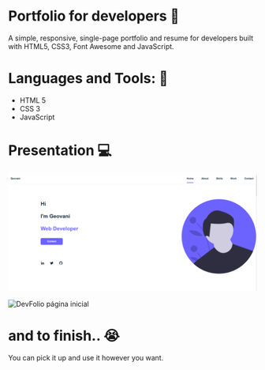 # Portfolio for developers 🚀
A simple, responsive, single-page portfolio and resume for developers built with HTML5, CSS3, Font Awesome and JavaScript.

# Languages and Tools: 🔧 
- HTML 5 
- CSS 3
- JavaScript

# Presentation  💻
![DevFolio página inicial](https://github.com/iamageo/devfolio/blob/main/img.PNG?raw=true)


![DevFolio página inicial](https://github.com/iamageo/devfolio/blob/main/gif.gif?raw=true)

# and to finish.. 😭
You can pick it up and use it however you want.
